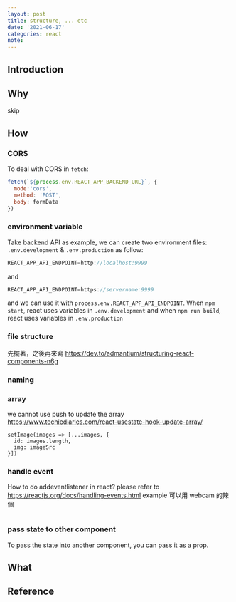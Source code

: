 ```yaml
---
layout: post
title: structure, ... etc
date: '2021-06-17'
categories: react
note:
---
```


## Introduction

## Why

skip

## How

### CORS

To deal with CORS in `fetch`:

```javascript
fetch(`${process.env.REACT_APP_BACKEND_URL}`, {
  mode:'cors',
  method: 'POST',
  body: formData
})
```

### environment variable

Take backend API as example, we can create two environment files: `.env.development` & `.env.production` as follow:

```javascript
REACT_APP_API_ENDPOINT=http://localhost:9999
```

and

```javascript
REACT_APP_API_ENDPOINT=https://servername:9999
```

and we can use it with `process.env.REACT_APP_API_ENDPOINT`. When `npm start`, react uses variables in `.env.development` and when `npm run build`, react uses variables in `.env.production`

### file structure

先擺著，之後再來寫
https://dev.to/admantium/structuring-react-components-n6g

### naming

### array

we cannot use push to update the array
https://www.techiediaries.com/react-usestate-hook-update-array/
```
setImage(images => [...images, {
  id: images.length,
  img: imageSrc
}])
```

### handle event

How to do addeventlistener in react?
please refer to https://reactjs.org/docs/handling-events.html
example 可以用 webcam 的辣個
```

```

### pass state to other component

To pass the state into another component, you can pass it as a prop.

## What

## Reference
